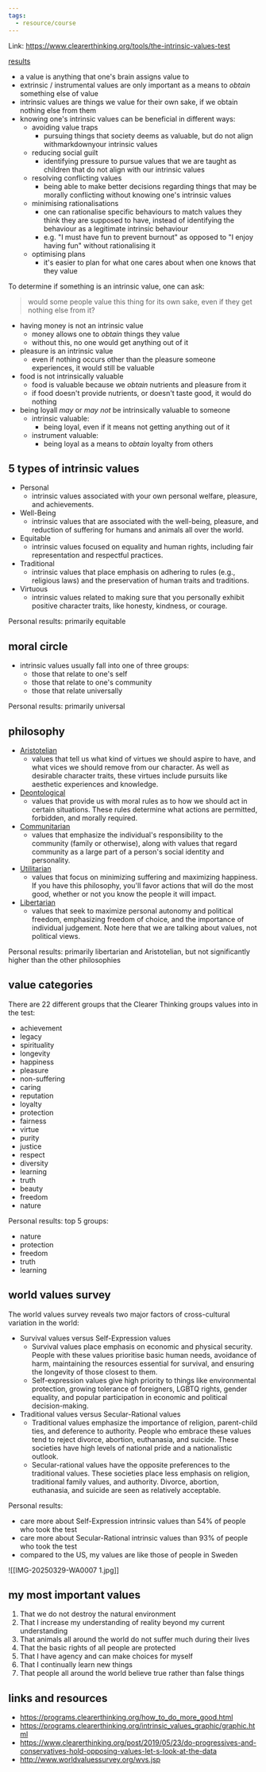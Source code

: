 ```yaml
---
tags:
  - resource/course
---
```


Link: https://www.clearerthinking.org/tools/the-intrinsic-values-test

[results](https://www.guidedtrack.com/programs/vvg76i0/run?theirTopChoices=That+we+do+not+destroy+the+natural+environment&theirTopChoices=That+I+increase+my+understanding+of+reality+beyond+my+current+understanding&theirTopChoices=That+animals+all+around+the+world+do+not+suffer+much+during+their+lives&theirTopChoices=That+the+basic+rights+of+all+people+are+protected&theirTopChoices=That+I+have+agency+and+can+make+choices+for+myself&theirTopChoices=That+I+continually+learn+new+things&theirTopChoices=That+people+all+around+the+world+believe+true+rather+than+false+things&valueType_personal=10&valueType_global=6&valueType_equitable=27&valueType_traditional=0&valueType_virtues=32&moralCircle_self=44&moralCircle_community=13&moralCircle_universal=44&outlook_communitarian=16&outlook_utilitarian=6&outlook_deontological=26&outlook_aristotelian=24&outlook_libertarian=11&providedValue_achievement=0&providedValue_legacy=0&providedValue_spirituality=0&providedValue_longevity=0&providedValue_happiness=8&providedValue_pleasure=4&providedValue_nonsuffering=10&providedValue_caring=6&providedValue_reputation=0&providedValue_loyalty=2&providedValue_protection=11&providedValue_fairness=6&providedValue_virtue=9&providedValue_purity=0&providedValue_justice=0&providedValue_respect=0&providedValue_diversity=3&providedValue_learning=9&providedValue_truth=7&providedValue_beauty=0&providedValue_freedom=16&providedValue_nature=10&numberOfIntrinsicValues=31&secularTraditional_scale=22&expressionSurvival_scale=16https://www.guidedtrack.com/programs/vvg76i0/run?theirTopChoices=That+we+do+not+destroy+the+natural+environment&theirTopChoices=That+I+increase+my+understanding+of+reality+beyond+my+current+understanding&theirTopChoices=That+animals+all+around+the+world+do+not+suffer+much+during+their+lives&theirTopChoices=That+the+basic+rights+of+all+people+are+protected&theirTopChoices=That+I+have+agency+and+can+make+choices+for+myself&theirTopChoices=That+I+continually+learn+new+things&theirTopChoices=That+people+all+around+the+world+believe+true+rather+than+false+things&valueType_personal=10&valueType_global=6&valueType_equitable=27&valueType_traditional=0&valueType_virtues=32&moralCircle_self=44&moralCircle_community=13&moralCircle_universal=44&outlook_communitarian=16&outlook_utilitarian=6&outlook_deontological=26&outlook_aristotelian=24&outlook_libertarian=11&providedValue_achievement=0&providedValue_legacy=0&providedValue_spirituality=0&providedValue_longevity=0&providedValue_happiness=8&providedValue_pleasure=4&providedValue_nonsuffering=10&providedValue_caring=6&providedValue_reputation=0&providedValue_loyalty=2&providedValue_protection=11&providedValue_fairness=6&providedValue_virtue=9&providedValue_purity=0&providedValue_justice=0&providedValue_respect=0&providedValue_diversity=3&providedValue_learning=9&providedValue_truth=7&providedValue_beauty=0&providedValue_freedom=16&providedValue_nature=10&numberOfIntrinsicValues=31&secularTraditional_scale=22&expressionSurvival_scale=16)

- a value is anything that one's brain assigns value to
- extrinsic / instrumental values are only important as a means to _obtain_
    something else of value
- intrinsic values are things we value for their own sake, if we obtain
    nothing else from them
- knowing one's intrinsic values can be beneficial in different ways:
    - avoiding value traps
        - pursuing things that society deems as valuable, but do not align
        withmarkdownyour intrinsic values
    - reducing social guilt
        - identifying pressure to pursue values that we are taught as
            children that do not align with our intrinsic values
    - resolving conflicting values
        * being able to make better decisions regarding things that may
            be morally conflicting without knowing one's intrinsic values
    - minimising rationalisations
        * one can rationalise specific behaviours to match values they think
            they are supposed to have, instead of identifying the behaviour
            as a legitimate intrinsic behaviour
        * e.g. "I must have fun to prevent burnout" as opposed to
            "I enjoy having fun" without rationalising it
    - optimising plans
        * it's easier to plan for what one cares about when one knows that
            they value

To determine if something is an intrinsic value, one can ask:

> would some people value this thing for its own sake, even if they get nothing
    else from it?

- having money is not an intrinsic value
    - money allows one to _obtain_ things they value
    - without this, no one would get anything out of it
- pleasure is an intrinsic value
    - even if nothing occurs other than the pleasure someone experiences,
        it would still be valuable
- food is not intrinsically valuable
    - food is valuable because we _obtain_ nutrients and pleasure from it
    - if food doesn't provide nutrients, or doesn't taste good, it would
        do nothing
- being loyall _may_ or _may not_ be intrinsically valuable to someone
    - intrinsic valuable:
        * being loyal, even if it means not getting anything out of it
    - instrument valuable:
        * being loyal as a means to _obtain_ loyalty from others

## 5 types of intrinsic values

- Personal
    - intrinsic values associated with your own personal welfare, pleasure, and achievements.
- Well-Being
    - intrinsic values that are associated with the well-being, pleasure, and reduction of suffering for humans and animals all over the world.
- Equitable
    - intrinsic values focused on equality and human rights, including fair representation and respectful practices.
- Traditional
    - intrinsic values that place emphasis on adhering to rules (e.g., religious laws) and the preservation of human traits and traditions.
- Virtuous
    - intrinsic values related to making sure that you personally exhibit positive character traits, like honesty, kindness, or courage.

Personal results: primarily equitable

## moral circle

- intrinsic values usually fall into one of three groups:
    - those that relate to one's self
    - those that relate to one's community
    - those that relate universally

Personal results: primarily universal

## philosophy

- [Aristotelian](https://en.wikipedia.org/wiki/Aristotelian_ethics)
    - values that tell us what kind of virtues we should aspire to have, and
        what vices we should remove from our character. As well as desirable
        character traits, these virtues include pursuits like aesthetic
        experiences and knowledge.
- [Deontological](https://en.wikipedia.org/wiki/Deontology)
    - values that provide us with moral rules as to how we should act in
        certain situations. These rules determine what actions are permitted,
        forbidden, and morally required.
- [Communitarian](https://en.wikipedia.org/wiki/Communitarianism)
    - values that emphasize the individual's responsibility to the community
        (family or otherwise), along with values that regard community as a
        large part of a person's social identity and personality.
- [Utilitarian](https://en.wikipedia.org/wiki/Utilitarianism)
    - values that focus on minimizing suffering and maximizing happiness. If
        you have this philosophy, you'll favor actions that will do the most
        good, whether or not you know the people it will impact.
- [Libertarian](https://en.wikipedia.org/wiki/Libertarianism)
    - values that seek to maximize personal autonomy and political freedom,
        emphasizing freedom of choice, and the importance of individual
        judgement. Note here that we are talking about values, not political
        views.

Personal results: primarily libertarian and Aristotelian, but not significantly
higher than the other philosophies

## value categories

There are 22 different groups that the Clearer Thinking groups values into in the
test:

- achievement
- legacy
- spirituality
- longevity
- happiness
- pleasure
- non-suffering
- caring
- reputation
- loyalty
- protection
- fairness
- virtue
- purity
- justice
- respect
- diversity
- learning
- truth
- beauty
- freedom
- nature

Personal results: top 5 groups:

- nature
- protection
- freedom
- truth
- learning

## world values survey

The world values survey reveals two major factors of cross-cultural variation
in the world:

- Survival values versus Self-Expression values
    * Survival values place emphasis on economic and physical security.
        People with these values prioritise basic human needs, avoidance of
        harm, maintaining the resources essential for survival, and ensuring
        the longevity of those closest to them.
    * Self-expression values give high priority to things like environmental
        protection, growing tolerance of foreigners, LGBTQ rights, gender
        equality, and popular participation in economic and political
        decision-making.
- Traditional values versus Secular-Rational values
    * Traditional values emphasize the importance of religion, parent-child
        ties, and deference to authority. People who embrace these values
        tend to reject divorce, abortion, euthanasia, and suicide. These
        societies have high levels of national pride and a nationalistic
        outlook.
    * Secular-rational values have the opposite preferences to the
        traditional values. These societies place less emphasis on religion,
        traditional family values, and authority. Divorce, abortion,
        euthanasia, and suicide are seen as relatively acceptable.

Personal results:

- care more about Self-Expression intrinsic values than 54% of people who took
    the test
- care more about Secular-Rational intrinsic values than 93% of people who took
    the test
- compared to the US, my values are like those of people in Sweden

![[IMG-20250329-WA0007 1.jpg]]

## my most important values

1. That we do not destroy the natural environment
2. That I increase my understanding of reality beyond my current understanding
3. That animals all around the world do not suffer much during their lives
4. That the basic rights of all people are protected
5. That I have agency and can make choices for myself
6. That I continually learn new things
7. That people all around the world believe true rather than false things

## links and resources

- https://programs.clearerthinking.org/how_to_do_more_good.html
- https://programs.clearerthinking.org/intrinsic_values_graphic/graphic.html
- https://www.clearerthinking.org/post/2019/05/23/do-progressives-and-conservatives-hold-opposing-values-let-s-look-at-the-data
- http://www.worldvaluessurvey.org/wvs.jsp

